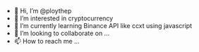- 👋 Hi, I’m @ploythep
- 👀 I’m interested in cryptocurrency
- 🌱 I’m currently learning Binance API like ccxt using javascript
- 💞️ I’m looking to collaborate on ...
- 📫 How to reach me ...

<!---
ploythep/ploythep is a ✨ special ✨ repository because its `README.md` (this file) appears on your GitHub profile.
You can click the Preview link to take a look at your changes.
--->
